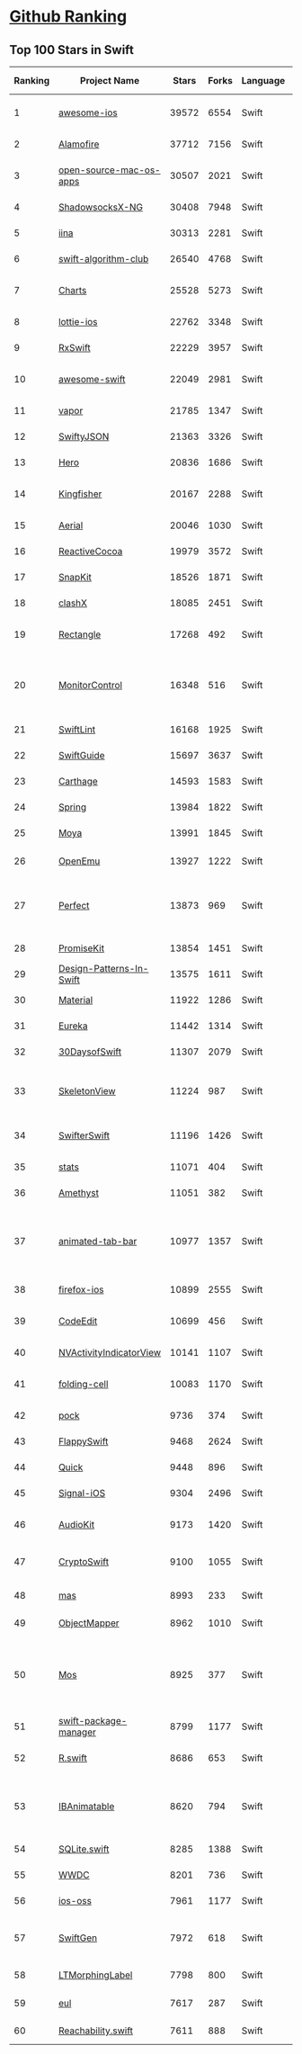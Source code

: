 [Github Ranking](../README.md)
==========

## Top 100 Stars in Swift

| Ranking | Project Name | Stars | Forks | Language | Open Issues | Description | Last Commit |
| ------- | ------------ | ----- | ----- | -------- | ----------- | ----------- | ----------- |
| 1 | [awesome-ios](https://github.com/vsouza/awesome-ios) | 39572 | 6554 | Swift | 2 | A curated list of awesome iOS ecosystem, including Objective-C and Swift Projects  | 2022-06-02T10:55:35Z |
| 2 | [Alamofire](https://github.com/Alamofire/Alamofire) | 37712 | 7156 | Swift | 29 | Elegant HTTP Networking in Swift | 2022-06-11T11:29:04Z |
| 3 | [open-source-mac-os-apps](https://github.com/serhii-londar/open-source-mac-os-apps) | 30507 | 2021 | Swift | 36 | 🚀 Awesome list of open source applications for macOS. https://t.me/s/opensourcemacosapps | 2022-06-11T17:56:35Z |
| 4 | [ShadowsocksX-NG](https://github.com/shadowsocks/ShadowsocksX-NG) | 30408 | 7948 | Swift | 253 | Next Generation of ShadowsocksX | 2022-03-06T05:44:10Z |
| 5 | [iina](https://github.com/iina/iina) | 30313 | 2281 | Swift | 1254 | The modern video player for macOS. | 2022-06-12T01:24:23Z |
| 6 | [swift-algorithm-club](https://github.com/raywenderlich/swift-algorithm-club) | 26540 | 4768 | Swift | 28 | Algorithms and data structures in Swift, with explanations! | 2022-05-10T09:55:10Z |
| 7 | [Charts](https://github.com/danielgindi/Charts) | 25528 | 5273 | Swift | 745 | Beautiful charts for iOS/tvOS/OSX! The Apple side of the crossplatform MPAndroidChart. | 2022-06-08T07:31:46Z |
| 8 | [lottie-ios](https://github.com/airbnb/lottie-ios) | 22762 | 3348 | Swift | 297 | An iOS library to natively render After Effects vector animations | 2022-06-10T02:46:20Z |
| 9 | [RxSwift](https://github.com/ReactiveX/RxSwift) | 22229 | 3957 | Swift | 3 | Reactive Programming in Swift | 2022-06-04T12:14:21Z |
| 10 | [awesome-swift](https://github.com/matteocrippa/awesome-swift) | 22049 | 2981 | Swift | 0 | A collaborative list of awesome Swift libraries and resources. Feel free to contribute! | 2022-06-10T14:36:49Z |
| 11 | [vapor](https://github.com/vapor/vapor) | 21785 | 1347 | Swift | 76 | 💧 A server-side Swift HTTP web framework. | 2022-06-10T06:49:17Z |
| 12 | [SwiftyJSON](https://github.com/SwiftyJSON/SwiftyJSON) | 21363 | 3326 | Swift | 111 | The better way to deal with JSON data in Swift. | 2022-03-15T19:28:51Z |
| 13 | [Hero](https://github.com/HeroTransitions/Hero) | 20836 | 1686 | Swift | 23 | Elegant transition library for iOS & tvOS | 2022-05-06T04:48:46Z |
| 14 | [Kingfisher](https://github.com/onevcat/Kingfisher) | 20167 | 2288 | Swift | 71 | A lightweight, pure-Swift library for downloading and caching images from the web. | 2022-06-09T14:32:02Z |
| 15 | [Aerial](https://github.com/JohnCoates/Aerial) | 20046 | 1030 | Swift | 52 | Apple TV Aerial Screensaver for Mac | 2022-04-23T13:17:54Z |
| 16 | [ReactiveCocoa](https://github.com/ReactiveCocoa/ReactiveCocoa) | 19979 | 3572 | Swift | 0 | Cocoa framework and Obj-C dynamism bindings for ReactiveSwift. | 2022-04-18T18:12:00Z |
| 17 | [SnapKit](https://github.com/SnapKit/SnapKit) | 18526 | 1871 | Swift | 77 | A Swift Autolayout DSL for iOS & OS X | 2022-04-14T10:41:55Z |
| 18 | [clashX](https://github.com/yichengchen/clashX) | 18085 | 2451 | Swift | 0 | None | 2022-03-24T03:33:35Z |
| 19 | [Rectangle](https://github.com/rxhanson/Rectangle) | 17268 | 492 | Swift | 34 | Move and resize windows on macOS with keyboard shortcuts and snap areas | 2022-06-11T01:16:32Z |
| 20 | [MonitorControl](https://github.com/MonitorControl/MonitorControl) | 16348 | 516 | Swift | 68 | 🖥 Control your display's brightness & volume on your Mac as if it was a native Apple Display. Use Apple Keyboard keys or custom shortcuts. Shows the native macOS OSDs. | 2022-05-20T20:05:20Z |
| 21 | [SwiftLint](https://github.com/realm/SwiftLint) | 16168 | 1925 | Swift | 275 | A tool to enforce Swift style and conventions. | 2022-06-04T04:59:53Z |
| 22 | [SwiftGuide](https://github.com/ipader/SwiftGuide) | 15697 | 3637 | Swift | 0 | Swift Featured Projects in brain Mapping | 2021-05-20T02:57:09Z |
| 23 | [Carthage](https://github.com/Carthage/Carthage) | 14593 | 1583 | Swift | 153 | A simple, decentralized dependency manager for Cocoa | 2022-05-20T06:38:00Z |
| 24 | [Spring](https://github.com/MengTo/Spring) | 13984 | 1822 | Swift | 129 | A library to simplify iOS animations in Swift. | 2022-04-12T15:38:16Z |
| 25 | [Moya](https://github.com/Moya/Moya) | 13991 | 1845 | Swift | 111 | Network abstraction layer written in Swift. | 2022-04-30T02:03:52Z |
| 26 | [OpenEmu](https://github.com/OpenEmu/OpenEmu) | 13927 | 1222 | Swift | 197 | 🕹 Retro video game emulation for macOS | 2022-06-09T13:04:11Z |
| 27 | [Perfect](https://github.com/PerfectlySoft/Perfect) | 13873 | 969 | Swift | 53 | Server-side Swift. The Perfect core toolset and framework for Swift Developers. (For mobile back-end development, website and API development, and more…) | 2021-07-24T15:45:45Z |
| 28 | [PromiseKit](https://github.com/mxcl/PromiseKit) | 13854 | 1451 | Swift | 12 | Promises for Swift & ObjC. | 2022-05-11T17:15:42Z |
| 29 | [Design-Patterns-In-Swift](https://github.com/ochococo/Design-Patterns-In-Swift) | 13575 | 1611 | Swift | 2 | 📖 Design Patterns implemented in Swift 5.0 | 2022-06-11T18:35:08Z |
| 30 | [Material](https://github.com/CosmicMind/Material) | 11922 | 1286 | Swift | 28 | A UI/UX framework for creating beautiful applications. | 2022-05-16T17:39:01Z |
| 31 | [Eureka](https://github.com/xmartlabs/Eureka) | 11442 | 1314 | Swift | 150 | Elegant iOS form builder in Swift | 2022-05-18T11:31:47Z |
| 32 | [30DaysofSwift](https://github.com/allenwong/30DaysofSwift) | 11307 | 2079 | Swift | 7 | A self-taught project to learn Swift. | 2022-05-21T17:40:30Z |
| 33 | [SkeletonView](https://github.com/Juanpe/SkeletonView) | 11224 | 987 | Swift | 35 | ☠️ An elegant way to show users that something is happening and also prepare them to which contents they are awaiting | 2022-06-09T18:39:58Z |
| 34 | [SwifterSwift](https://github.com/SwifterSwift/SwifterSwift) | 11196 | 1426 | Swift | 17 | A handy collection of more than 500 native Swift extensions to boost your productivity. | 2022-06-11T09:05:38Z |
| 35 | [stats](https://github.com/exelban/stats) | 11071 | 404 | Swift | 12 | macOS system monitor in your menu bar | 2022-06-10T18:29:37Z |
| 36 | [Amethyst](https://github.com/ianyh/Amethyst) | 11051 | 382 | Swift | 285 | Automatic tiling window manager for macOS à la xmonad. | 2022-06-11T19:12:36Z |
| 37 | [animated-tab-bar](https://github.com/Ramotion/animated-tab-bar) | 10977 | 1357 | Swift | 7 | :octocat: RAMAnimatedTabBarController is a Swift UI module library for adding animation to iOS tabbar items and icons. iOS library made by @Ramotion | 2022-01-26T02:40:50Z |
| 38 | [firefox-ios](https://github.com/mozilla-mobile/firefox-ios) | 10899 | 2555 | Swift | 1008 | Firefox for iOS | 2022-06-11T00:02:07Z |
| 39 | [CodeEdit](https://github.com/CodeEditApp/CodeEdit) | 10699 | 456 | Swift | 92 | CodeEdit App for macOS – Elevate your code editing experience. Open source, free forever. | 2022-06-11T18:19:41Z |
| 40 | [NVActivityIndicatorView](https://github.com/ninjaprox/NVActivityIndicatorView) | 10141 | 1107 | Swift | 13 | A collection of awesome loading animations | 2022-03-04T13:34:19Z |
| 41 | [folding-cell](https://github.com/Ramotion/folding-cell) | 10083 | 1170 | Swift | 7 | :octocat: 📃 FoldingCell is an expanding content cell with animation made by @Ramotion | 2022-03-28T12:16:52Z |
| 42 | [pock](https://github.com/pock/pock) | 9736 | 374 | Swift | 16 | Widgets manager for MacBook Touch Bar | 2022-05-14T10:13:01Z |
| 43 | [FlappySwift](https://github.com/fullstackio/FlappySwift) | 9468 | 2624 | Swift | 3 | swift implementation of flappy bird. More at fullstackedu.com | 2022-04-07T08:55:39Z |
| 44 | [Quick](https://github.com/Quick/Quick) | 9448 | 896 | Swift | 28 | The Swift (and Objective-C) testing framework. | 2022-06-11T04:51:49Z |
| 45 | [Signal-iOS](https://github.com/signalapp/Signal-iOS) | 9304 | 2496 | Swift | 139 | A private messenger for iOS. | 2022-06-08T20:02:46Z |
| 46 | [AudioKit](https://github.com/AudioKit/AudioKit) | 9173 | 1420 | Swift | 1 | Swift audio synthesis, processing, & analysis platform for iOS, macOS and tvOS | 2022-06-12T00:49:40Z |
| 47 | [CryptoSwift](https://github.com/krzyzanowskim/CryptoSwift) | 9100 | 1055 | Swift | 36 | CryptoSwift is a growing collection of standard and secure cryptographic algorithms implemented in Swift | 2022-06-09T18:29:22Z |
| 48 | [mas](https://github.com/mas-cli/mas) | 8993 | 233 | Swift | 67 | :package: Mac App Store command line interface | 2022-06-04T17:05:07Z |
| 49 | [ObjectMapper](https://github.com/tristanhimmelman/ObjectMapper) | 8962 | 1010 | Swift | 46 | Simple JSON Object mapping written in Swift | 2021-08-02T16:22:43Z |
| 50 | [Mos](https://github.com/Caldis/Mos) | 8925 | 377 | Swift | 143 | 一个用于在 macOS 上平滑你的鼠标滚动效果或单独设置滚动方向的小工具, 让你的滚轮爽如触控板  \|  A lightweight tool used to smooth scrolling and set scroll direction independently for your mouse on macOS | 2022-06-08T06:20:57Z |
| 51 | [swift-package-manager](https://github.com/apple/swift-package-manager) | 8799 | 1177 | Swift | 459 | The Package Manager for the Swift Programming Language | 2022-06-11T05:23:54Z |
| 52 | [R.swift](https://github.com/mac-cain13/R.swift) | 8686 | 653 | Swift | 79 | Strong typed, autocompleted resources like images, fonts and segues in Swift projects | 2022-05-03T07:31:30Z |
| 53 | [IBAnimatable](https://github.com/IBAnimatable/IBAnimatable) | 8620 | 794 | Swift | 45 | Design and prototype customized UI, interaction, navigation, transition and animation for App Store ready Apps in Interface Builder with IBAnimatable. | 2022-04-28T22:04:37Z |
| 54 | [SQLite.swift](https://github.com/stephencelis/SQLite.swift) | 8285 | 1388 | Swift | 80 | A type-safe, Swift-language layer over SQLite3. | 2022-06-10T00:25:39Z |
| 55 | [WWDC](https://github.com/insidegui/WWDC) | 8201 | 736 | Swift | 32 | The unofficial WWDC app for macOS | 2021-10-21T15:29:09Z |
| 56 | [ios-oss](https://github.com/kickstarter/ios-oss) | 7961 | 1177 | Swift | 0 | Kickstarter for iOS. Bring new ideas to life, anywhere. | 2022-06-09T21:50:19Z |
| 57 | [SwiftGen](https://github.com/SwiftGen/SwiftGen) | 7972 | 618 | Swift | 70 | The Swift code generator for your assets, storyboards, Localizable.strings, … — Get rid of all String-based APIs! | 2022-06-12T01:44:45Z |
| 58 | [LTMorphingLabel](https://github.com/lexrus/LTMorphingLabel) | 7798 | 800 | Swift | 24 | [EXPERIMENTAL] Graceful morphing effects for UILabel written in Swift. | 2021-08-10T06:21:45Z |
| 59 | [eul](https://github.com/gao-sun/eul) | 7617 | 287 | Swift | 53 | 🖥️ macOS status monitoring app written in SwiftUI. | 2022-01-23T07:24:53Z |
| 60 | [Reachability.swift](https://github.com/ashleymills/Reachability.swift) | 7611 | 888 | Swift | 75 | Replacement for Apple's Reachability re-written in Swift with closures | 2021-07-13T18:20:46Z |

